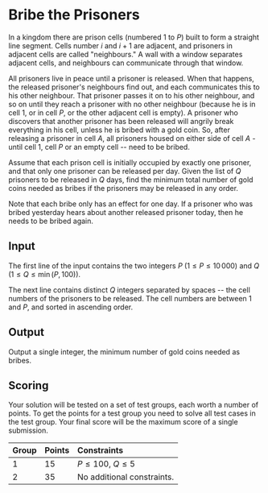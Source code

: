 # Bribe the Prisoners
In a kingdom there are prison cells (numbered $1$ to $P$) built to form a straight line segment.
Cells number $i$ and $i+1$ are adjacent, and prisoners in adjacent cells are called "neighbours."
A wall with a window separates adjacent cells, and neighbours can communicate through that window.

All prisoners live in peace until a prisoner is released.
When that happens, the released prisoner's neighbours find out, and each communicates this to his other neighbour.
That prisoner passes it on to his other neighbour, and so on until they reach a prisoner with no other neighbour (because he is in cell $1$, or in cell $P$, or the other adjacent cell is empty).
A prisoner who discovers that another prisoner has been released will angrily break everything in his cell, unless he is bribed with a gold coin.
So, after releasing a prisoner in cell $A$, all prisoners housed on either side of cell $A$ - until cell $1$, cell $P$ or an empty cell -- need to be bribed.

Assume that each prison cell is initially occupied by exactly one prisoner, and that only one prisoner can be released per day.
Given the list of $Q$ prisoners to be released in $Q$ days, find the minimum total number of gold coins needed as bribes if the prisoners may be released in any order.

Note that each bribe only has an effect for one day.
If a prisoner who was bribed yesterday hears about another released prisoner today, then he needs to be bribed again.

## Input
The first line of the input contains the two integers $P$ ($1 \le P \le 10\,000$) and $Q$ ($1 \le Q \le \min(P, 100)$).

The next line contains distinct $Q$ integers separated by spaces -- the cell numbers of the prisoners to be released.
The cell numbers are between $1$ and $P$, and sorted in ascending order.

## Output
Output a single integer, the minimum number of gold coins needed as bribes.

## Scoring
Your solution will be tested on a set of test groups, each worth a number of points.
To get the points for a test group you need to solve all test cases in the test group. Your final score will be the maximum score of a single submission.

| Group | Points | Constraints|
| :---- |:-------| :----------|
| 1     | 15     | $P \le 100$, $Q \le 5$ |
| 2     | 35     | No additional constraints. |
